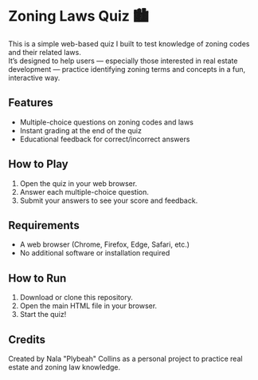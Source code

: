 # Zoning Laws Quiz 🏙️

This is a simple web-based quiz I built to test knowledge of zoning codes and their related laws.  
It’s designed to help users — especially those interested in real estate development — practice identifying zoning terms and concepts in a fun, interactive way.

## Features
- Multiple-choice questions on zoning codes and laws
- Instant grading at the end of the quiz
- Educational feedback for correct/incorrect answers

## How to Play
1. Open the quiz in your web browser.
2. Answer each multiple-choice question.
3. Submit your answers to see your score and feedback.

## Requirements
- A web browser (Chrome, Firefox, Edge, Safari, etc.)
- No additional software or installation required

## How to Run
1. Download or clone this repository.
2. Open the main HTML file in your browser.
3. Start the quiz!

## Credits
Created by Nala "Plybeah" Collins as a personal project to practice real estate and zoning law knowledge.
